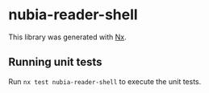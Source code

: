 # nubia-reader-shell

This library was generated with [Nx](https://nx.dev).

## Running unit tests

Run `nx test nubia-reader-shell` to execute the unit tests.
